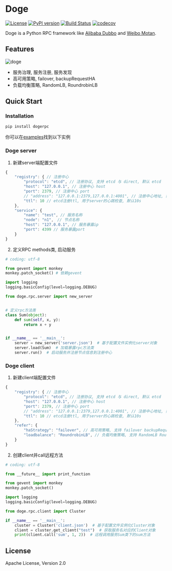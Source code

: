 # Doge


[![License](https://img.shields.io/badge/License-Apache%202.0-blue.svg)](https://github.com/zhu327/doge/blob/master/LICENSE)
[![PyPI version](https://badge.fury.io/py/dogerpc.svg)](https://pypi.python.org/pypi/dogerpc/0.1.1)
[![Build Status](https://travis-ci.org/zhu327/doge.svg?branch=master)](https://travis-ci.org/zhu327/doge)
[![codecov](https://codecov.io/gh/zhu327/doge/branch/master/graph/badge.svg)](https://codecov.io/gh/zhu327/doge)

Doge is a Python RPC framework like [Alibaba Dubbo](http://dubbo.io/) and [Weibo Motan](https://github.com/weibocom/motan).

## Features

![doge](https://camo.githubusercontent.com/51ff9a1d5530f269f3074e9172483acf14c73eb8/687474703a2f2f6e2e73696e61696d672e636e2f746563682f7472616e73666f726d2f32303136303531302f4a7458792d66787279686875323338323938372e6a7067)

- 服务治理, 服务注册, 服务发现
- 高可用策略, failover, backupRequestHA
- 负载均衡策略, RandomLB, RoundrobinLB

## Quick Start

### Installation

```sh
pip install dogerpc
```

你可以在[examples](https://github.com/zhu327/doge/tree/master/examples)找到以下实例

### Doge server

1. 新建server端配置文件

```javascript
{
    "registry": { // 注册中心
        "protocol": "etcd", // 注册协议, 支持 etcd 与 direct, 默认 etcd
        "host": "127.0.0.1", // 注册中心 host
        "port": 2379, // 注册中心 port
        // "address": "127.0.0.1:2379,127.0.0.1:4001", // 注册中心地址, 如果有etcd集群, 可配置多个node
        "ttl": 10 // etcd注册ttl, 用于server的心跳检查, 默认10s
    },
    "service": {
        "name": "test", // 服务名称
        "node": "n1",　// 节点名称
        "host": "127.0.0.1", // 服务暴露ip
        "port": 4399 // 服务暴露port
    }
}
```

2. 定义RPC methods类, 启动服务

```python
# coding: utf-8

from gevent import monkey
monkey.patch_socket() # 依赖gevent

import logging
logging.basicConfig(level=logging.DEBUG)

from doge.rpc.server import new_server


# 定义rpc方法类
class Sum(object):
    def sum(self, x, y):
        return x + y


if __name__ == '__main__':
    server = new_server('server.json')  # 基于配置文件实例化server对象
    server.load(Sum)  # 加载暴露rpc方法类
    server.run()  # 启动服务并注册节点信息到注册中心
```

### Doge client

1. 新建client端配置文件

```javascript
{
    "registry": { // 注册中心
        "protocol": "etcd", // 注册协议, 支持 etcd 与 direct, 默认 etcd
        "host": "127.0.0.1", // 注册中心 host
        "port": 2379, // 注册中心 port
        // "address": "127.0.0.1:2379,127.0.0.1:4001", // 注册中心地址, 如果有etcd集群, 可配置多个node
        "ttl": 10 // etcd注册ttl, 用于server的心跳检查, 默认10s
    },
    "refer": {
        "haStrategy": "failover", // 高可用策略, 支持 failover backupRequestHA, 默认failover
        "loadbalance": "RoundrobinLB", // 负载均衡策略, 支持 RandomLB RoundrobinLB, 默认RoundrobinLB
    }
}
```

2. 创建client并call远程方法

```python
# coding: utf-8

from __future__ import print_function

from gevent import monkey
monkey.patch_socket()

import logging
logging.basicConfig(level=logging.DEBUG)

from doge.rpc.client import Cluster

if __name__ == '__main__':
    cluster = Cluster('client.json')  # 基于配置文件实例化Cluster对象
    client = cluster.get_client("test")  # 获取服务名对应的Client对象
    print(client.call('sum', 1, 2))  # 远程调用服务Sum类下的sum方法
```

## License

Apache License, Version 2.0 